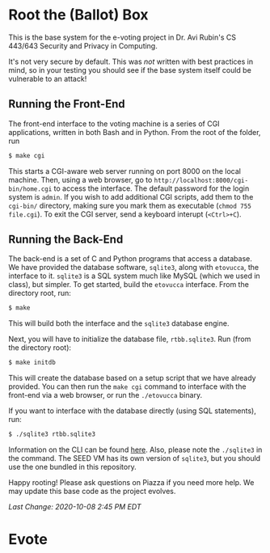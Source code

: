 # Root the (Ballot) Box

This is the base system for the e-voting project in Dr. Avi Rubin's CS
443/643 Security and Privacy in Computing.

It's not very secure by default. This was _not_ written with best practices
in mind, so in your testing you should see if the base system itself could be
vulnerable to an attack!

## Running the Front-End

The front-end interface to the voting machine is a series of CGI
applications, written in both Bash and in Python. From the root of the
folder, run

```sh
$ make cgi
```

This starts a CGI-aware web server running on port 8000 on the local machine.
Then, using a web browser, go to `http://localhost:8000/cgi-bin/home.cgi` to
access the interface. The default password for the login system is `admin`.
If you wish to add additional CGI scripts, add them to the `cgi-bin/`
directory, making sure you mark them as executable (`chmod 755 file.cgi`). To
exit the CGI server, send a keyboard interupt (`<Ctrl>+C`).

## Running the Back-End

The back-end is a set of C and Python programs that access a database. We
have provided the database software, `sqlite3`, along with `etovucca`, the
interface to it. `sqlite3` is a SQL system much like MySQL (which we used in
class), but simpler. To get started, build the `etovucca` interface. From the
directory root, run:

```sh
$ make
```

This will build both the interface and the `sqlite3` database engine.

Next, you will have to initialize the database file, `rtbb.sqlite3`. Run
(from the directory root):

```sh
$ make initdb
```
This will create the database based on a setup script that we have already
provided. You can then run the `make cgi` command to interface with the
front-end via a web browser, or run the `./etovucca` binary.

If you want to interface with the database directly (using SQL statements),
run:

```sh
$ ./sqlite3 rtbb.sqlite3
```

Information on the CLI can be found [here](https://sqlite.org/cli.html).
Also, please note the `./sqlite3` in the command. The SEED VM has its own
version of `sqlite3`, but you should use the one bundled in this repository.

Happy rooting! Please ask questions on Piazza if you need more help. We may
update this base code as the project evolves.

_Last Change: 2020-10-08 2:45 PM EDT_
# Evote
